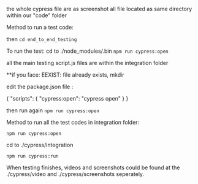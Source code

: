 the whole cypress file are as screenshot all file located as same directory within our "code" folder

Method to run a test code:

then
``
cd end_to_end_testing
``

To run the test: cd to ./node_modules/.bin
``
npm run cypress:open
``

all the main testing script.js files are within the integration folder

**if you face: EEXIST: file already exists, mkdir

edit the package.json file :

{ "scripts": { "cypress:open": "cypress open" } }

then run again
``
npm run cypress:open
``

Method to run all the test codes in integration folder:

``
npm run cypress:open
``

cd to ./cypress/integration

``
npm run cypress:run
``

When testing finishes, videos and screenshots could be found at the ./cypress/video and ./cypress/screenshots seperately.

